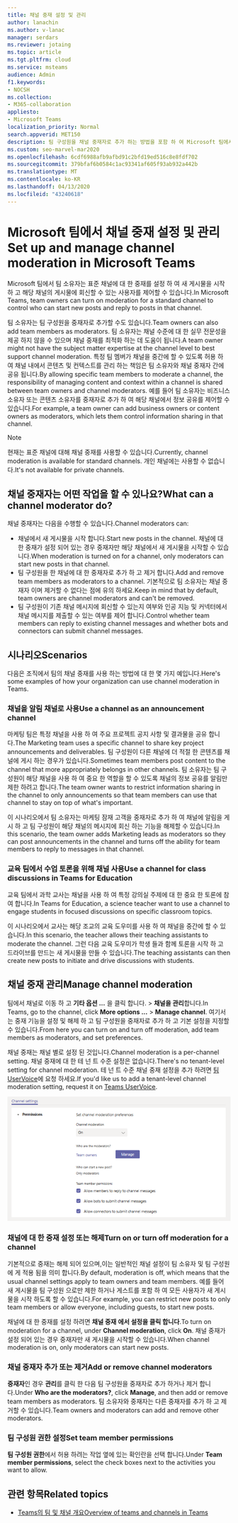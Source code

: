 ```yaml
---
title: 채널 중재 설정 및 관리
author: lanachin
ms.author: v-lanac
manager: serdars
ms.reviewer: jotaing
ms.topic: article
ms.tgt.pltfrm: cloud
ms.service: msteams
audience: Admin
f1.keywords:
- NOCSH
ms.collection:
- M365-collaboration
appliesto:
- Microsoft Teams
localization_priority: Normal
search.appverid: MET150
description: 팀 구성원을 채널 중재자로 추가 하는 방법을 포함 하 여 Microsoft 팀에서 중재를 위해 채널을 설정 하는 방법에 대해 알아봅니다.
ms.custom: seo-marvel-mar2020
ms.openlocfilehash: 6cdf6988afb9afbd91c2bfd19ed516c8e8fdf702
ms.sourcegitcommit: 379bfaf6b0584c1ac93341af605f93ab932a442b
ms.translationtype: MT
ms.contentlocale: ko-KR
ms.lasthandoff: 04/13/2020
ms.locfileid: "43240618"
---
```

# <a name="set-up-and-manage-channel-moderation-in-microsoft-teams"></a><span data-ttu-id="0d030-103">Microsoft 팀에서 채널 중재 설정 및 관리</span><span class="sxs-lookup"><span data-stu-id="0d030-103">Set up and manage channel moderation in Microsoft Teams</span></span>

<span data-ttu-id="0d030-104">Microsoft 팀에서 팀 소유자는 표준 채널에 대 한 중재를 설정 하 여 새 게시물을 시작 하 고 해당 채널의 게시물에 회신할 수 있는 사용자를 제어할 수 있습니다.</span><span class="sxs-lookup"><span data-stu-id="0d030-104">In Microsoft Teams, team owners can turn on moderation for a standard channel to control who can start new posts and reply to posts in that channel.</span></span>

<span data-ttu-id="0d030-105">팀 소유자는 팀 구성원을 중재자로 추가할 수도 있습니다.</span><span class="sxs-lookup"><span data-stu-id="0d030-105">Team owners can also add team members as moderators.</span></span> <span data-ttu-id="0d030-106">팀 소유자는 채널 수준에 대 한 실무 전문성을 제공 하지 않을 수 있으며 채널 중재를 최적화 하는 데 도움이 됩니다.</span><span class="sxs-lookup"><span data-stu-id="0d030-106">A team owner might not have the subject matter expertise at the channel level to best support channel moderation.</span></span> <span data-ttu-id="0d030-107">특정 팀 멤버가 채널을 중간에 할 수 있도록 허용 하 여 채널 내에서 콘텐츠 및 컨텍스트를 관리 하는 책임은 팀 소유자와 채널 중재자 간에 공유 됩니다.</span><span class="sxs-lookup"><span data-stu-id="0d030-107">By allowing specific team members to moderate a channel, the responsibility of managing content and context within a channel is shared between team owners and channel moderators.</span></span> <span data-ttu-id="0d030-108">예를 들어 팀 소유자는 비즈니스 소유자 또는 콘텐츠 소유자를 중재자로 추가 하 여 해당 채널에서 정보 공유를 제어할 수 있습니다.</span><span class="sxs-lookup"><span data-stu-id="0d030-108">For example, a team owner can add business owners or content owners as moderators, which lets them control information sharing in that channel.</span></span>

> [!NOTE]
> <span data-ttu-id="0d030-109">현재는 표준 채널에 대해 채널 중재를 사용할 수 있습니다.</span><span class="sxs-lookup"><span data-stu-id="0d030-109">Currently, channel moderation is available for standard channels.</span></span> <span data-ttu-id="0d030-110">개인 채널에는 사용할 수 없습니다.</span><span class="sxs-lookup"><span data-stu-id="0d030-110">It's not available for private channels.</span></span>

## <a name="what-can-a-channel-moderator-do"></a><span data-ttu-id="0d030-111">채널 중재자는 어떤 작업을 할 수 있나요?</span><span class="sxs-lookup"><span data-stu-id="0d030-111">What can a channel moderator do?</span></span>

<span data-ttu-id="0d030-112">채널 중재자는 다음을 수행할 수 있습니다.</span><span class="sxs-lookup"><span data-stu-id="0d030-112">Channel moderators can:</span></span>

- <span data-ttu-id="0d030-113">채널에서 새 게시물을 시작 합니다.</span><span class="sxs-lookup"><span data-stu-id="0d030-113">Start new posts in the channel.</span></span> <span data-ttu-id="0d030-114">채널에 대 한 중재가 설정 되어 있는 경우 중재자만 해당 채널에서 새 게시물을 시작할 수 있습니다.</span><span class="sxs-lookup"><span data-stu-id="0d030-114">When moderation is turned on for a channel, only moderators can start new posts in that channel.</span></span>
- <span data-ttu-id="0d030-115">팀 구성원을 한 채널에 대 한 중재자로 추가 하 고 제거 합니다.</span><span class="sxs-lookup"><span data-stu-id="0d030-115">Add and remove team members as moderators to a channel.</span></span> <span data-ttu-id="0d030-116">기본적으로 팀 소유자는 채널 중재자 이며 제거할 수 없다는 점에 유의 하세요.</span><span class="sxs-lookup"><span data-stu-id="0d030-116">Keep in mind that by default, team owners are channel moderators and can't be removed.</span></span>
- <span data-ttu-id="0d030-117">팀 구성원이 기존 채널 메시지에 회신할 수 있는지 여부와 인공 지능 및 커넥터에서 채널 메시지를 제출할 수 있는 여부를 제어 합니다.</span><span class="sxs-lookup"><span data-stu-id="0d030-117">Control whether team members can reply to existing channel messages and whether bots and connectors can submit channel messages.</span></span>

## <a name="scenarios"></a><span data-ttu-id="0d030-118">시나리오</span><span class="sxs-lookup"><span data-stu-id="0d030-118">Scenarios</span></span>

<span data-ttu-id="0d030-119">다음은 조직에서 팀의 채널 중재를 사용 하는 방법에 대 한 몇 가지 예입니다.</span><span class="sxs-lookup"><span data-stu-id="0d030-119">Here's some examples of how your organization can use channel moderation in Teams.</span></span>

### <a name="use-a-channel-as-an-announcement-channel"></a><span data-ttu-id="0d030-120">채널을 알림 채널로 사용</span><span class="sxs-lookup"><span data-stu-id="0d030-120">Use a channel as an announcement channel</span></span>

<span data-ttu-id="0d030-121">마케팅 팀은 특정 채널을 사용 하 여 주요 프로젝트 공지 사항 및 결과물을 공유 합니다.</span><span class="sxs-lookup"><span data-stu-id="0d030-121">The Marketing team uses a specific channel to share key project announcements and deliverables.</span></span> <span data-ttu-id="0d030-122">팀 구성원이 다른 채널에 더 적절 한 콘텐츠를 채널에 게시 하는 경우가 있습니다.</span><span class="sxs-lookup"><span data-stu-id="0d030-122">Sometimes team members post content to the channel that more appropriately belongs in other channels.</span></span> <span data-ttu-id="0d030-123">팀 소유자는 팀 구성원이 해당 채널을 사용 하 여 중요 한 역할을 할 수 있도록 채널의 정보 공유를 알림만 제한 하려고 합니다.</span><span class="sxs-lookup"><span data-stu-id="0d030-123">The team owner wants to restrict information sharing in the channel to only announcements so that team members can use that channel to stay on top of what's important.</span></span>

<span data-ttu-id="0d030-124">이 시나리오에서 팀 소유자는 마케팅 잠재 고객을 중재자로 추가 하 여 채널에 알림을 게시 하 고 팀 구성원이 해당 채널의 메시지에 회신 하는 기능을 해제할 수 있습니다.</span><span class="sxs-lookup"><span data-stu-id="0d030-124">In this scenario, the team owner adds Marketing leads as moderators so they can post announcements in the channel and turns off the ability for team members to reply to messages in that channel.</span></span>

### <a name="use-a-channel-for-class-discussions-in-teams-for-education"></a><span data-ttu-id="0d030-125">교육 팀에서 수업 토론을 위해 채널 사용</span><span class="sxs-lookup"><span data-stu-id="0d030-125">Use a channel for class discussions in Teams for Education</span></span>

<span data-ttu-id="0d030-126">교육 팀에서 과학 교사는 채널을 사용 하 여 특정 강의실 주제에 대 한 중요 한 토론에 참여 합니다.</span><span class="sxs-lookup"><span data-stu-id="0d030-126">In Teams for Education, a science teacher want to use a channel to engage students in focused discussions on specific classroom topics.</span></span>

<span data-ttu-id="0d030-127">이 시나리오에서 교사는 해당 조교의 교육 도우미를 사용 하 여 채널을 중간에 할 수 있습니다.</span><span class="sxs-lookup"><span data-stu-id="0d030-127">In this scenario, the teacher allows their teaching assistants to moderate the channel.</span></span> <span data-ttu-id="0d030-128">그런 다음 교육 도우미가 학생 들과 함께 토론을 시작 하 고 드라이브를 만드는 새 게시물을 만들 수 있습니다.</span><span class="sxs-lookup"><span data-stu-id="0d030-128">The teaching assistants can then create new posts to initiate and drive discussions with students.</span></span>

## <a name="manage-channel-moderation"></a><span data-ttu-id="0d030-129">채널 중재 관리</span><span class="sxs-lookup"><span data-stu-id="0d030-129">Manage channel moderation</span></span>

<span data-ttu-id="0d030-130">팀에서 채널로 이동 하 고 **기타 옵션 ...** 을 클릭 합니다.  >  **채널을 관리**합니다.</span><span class="sxs-lookup"><span data-stu-id="0d030-130">In Teams, go to the channel, click **More options ...** > **Manage channel**.</span></span> <span data-ttu-id="0d030-131">여기서는 중재 기능을 설정 및 해제 하 고 팀 구성원을 중재자로 추가 하 고 기본 설정을 지정할 수 있습니다.</span><span class="sxs-lookup"><span data-stu-id="0d030-131">From here you can turn on and turn off moderation, add team members as moderators, and set preferences.</span></span>

<span data-ttu-id="0d030-132">채널 중재는 채널 별로 설정 된 것입니다.</span><span class="sxs-lookup"><span data-stu-id="0d030-132">Channel moderation is a per-channel setting.</span></span> <span data-ttu-id="0d030-133">채널 중재에 대 한 테 넌 트 수준 설정은 없습니다.</span><span class="sxs-lookup"><span data-stu-id="0d030-133">There's no tenant-level setting for channel moderation.</span></span> <span data-ttu-id="0d030-134">테 넌 트 수준 채널 중재 설정을 추가 하려면 [팀 UserVoice](https://microsoftteams.uservoice.com/)에 요청 하세요.</span><span class="sxs-lookup"><span data-stu-id="0d030-134">If you'd like us to add a tenant-level channel moderation setting, request it on [Teams UserVoice](https://microsoftteams.uservoice.com/).</span></span>

![manage-channel-moderation-in-teams-preferences](media/manage-channel-moderation-in-teams-preferences.png)

### <a name="turn-on-or-turn-off-moderation-for-a-channel"></a><span data-ttu-id="0d030-136">채널에 대 한 중재 설정 또는 해제</span><span class="sxs-lookup"><span data-stu-id="0d030-136">Turn on or turn off moderation for a channel</span></span>

<span data-ttu-id="0d030-137">기본적으로 중재는 해제 되어 있으며,이는 일반적인 채널 설정이 팀 소유자 및 팀 구성원에 게 적용 됨을 의미 합니다.</span><span class="sxs-lookup"><span data-stu-id="0d030-137">By default, moderation is off, which means that the usual channel settings apply to team owners and team members.</span></span> <span data-ttu-id="0d030-138">예를 들어 새 게시물을 팀 구성원 으로만 제한 하거나 게스트를 포함 하 여 모든 사용자가 새 게시물을 시작 하도록 할 수 있습니다.</span><span class="sxs-lookup"><span data-stu-id="0d030-138">For example, you can restrict new posts to only team members or allow everyone, including guests, to start new posts.</span></span>

<span data-ttu-id="0d030-139">채널에 대 한 중재를 설정 하려면 **채널 중재** **에서 설정을 클릭 합니다**.</span><span class="sxs-lookup"><span data-stu-id="0d030-139">To turn on moderation for a channel, under **Channel moderation**, click **On**.</span></span> <span data-ttu-id="0d030-140">채널 중재가 설정 되어 있는 경우 중재자만 새 게시물을 시작할 수 있습니다.</span><span class="sxs-lookup"><span data-stu-id="0d030-140">When channel moderation is on, only moderators can start new posts.</span></span> 

### <a name="add-or-remove-channel-moderators"></a><span data-ttu-id="0d030-141">채널 중재자 추가 또는 제거</span><span class="sxs-lookup"><span data-stu-id="0d030-141">Add or remove channel moderators</span></span>

<span data-ttu-id="0d030-142">**중재자**인 경우 **관리**를 클릭 한 다음 팀 구성원을 중재자로 추가 하거나 제거 합니다.</span><span class="sxs-lookup"><span data-stu-id="0d030-142">Under **Who are the moderators?**, click **Manage**, and then add or remove team members as moderators.</span></span> <span data-ttu-id="0d030-143">팀 소유자와 중재자는 다른 중재자를 추가 하 고 제거할 수 있습니다.</span><span class="sxs-lookup"><span data-stu-id="0d030-143">Team owners and moderators can add and remove other moderators.</span></span>  

### <a name="set-team-member-permissions"></a><span data-ttu-id="0d030-144">팀 구성원 권한 설정</span><span class="sxs-lookup"><span data-stu-id="0d030-144">Set team member permissions</span></span>

<span data-ttu-id="0d030-145">**팀 구성원 권한**에서 허용 하려는 작업 옆에 있는 확인란을 선택 합니다.</span><span class="sxs-lookup"><span data-stu-id="0d030-145">Under **Team member permissions**, select the check boxes next to the activities  you want to allow.</span></span>

## <a name="related-topics"></a><span data-ttu-id="0d030-146">관련 항목</span><span class="sxs-lookup"><span data-stu-id="0d030-146">Related topics</span></span>

- [<span data-ttu-id="0d030-147">Teams의 팀 및 채널 개요</span><span class="sxs-lookup"><span data-stu-id="0d030-147">Overview of teams and channels in Teams</span></span>](teams-channels-overview.md)
